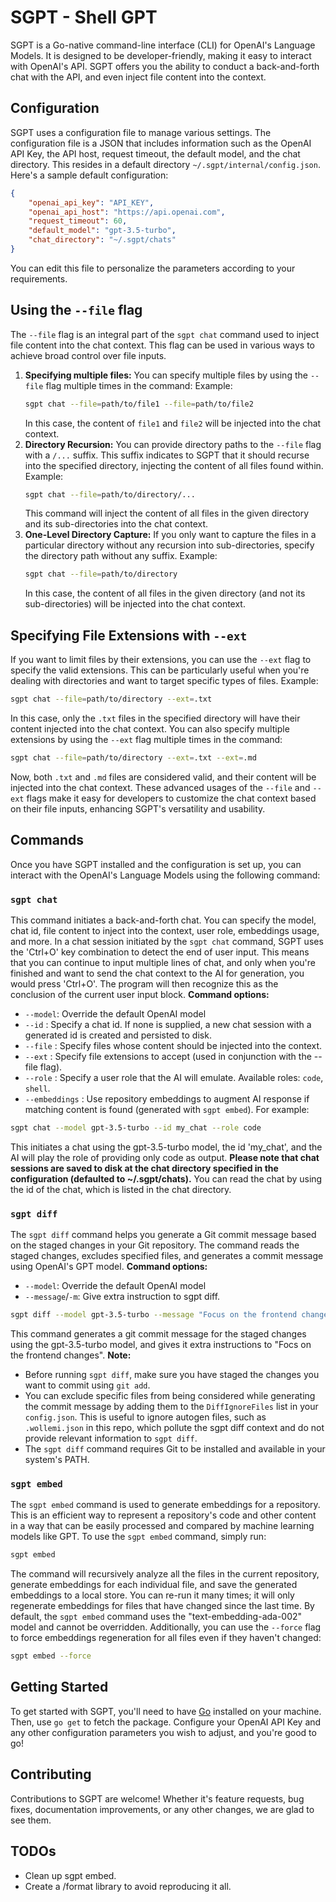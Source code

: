 # SGPT - Shell GPT
SGPT is a Go-native command-line interface (CLI) for OpenAI's Language Models. It is designed to be developer-friendly, making it easy to interact with OpenAI's API. SGPT offers you the ability to conduct a back-and-forth chat with the API, and even inject file content into the context.
## Configuration
SGPT uses a configuration file to manage various settings. The configuration file is a JSON that includes information such as the OpenAI API Key, the API host, request timeout, the default model, and the chat directory. This resides in a default directory `~/.sgpt/internal/config.json`.
Here's a sample default configuration:
```json
{
    "openai_api_key": "API_KEY",
    "openai_api_host": "https://api.openai.com",
    "request_timeout": 60,
    "default_model": "gpt-3.5-turbo",
    "chat_directory": "~/.sgpt/chats"
}
```
You can edit this file to personalize the parameters according to your requirements.

## Using the `--file` flag
The `--file` flag is an integral part of the `sgpt chat` command used to inject file content into the chat context. This flag can be used in various ways to achieve broad control over file inputs.
1. **Specifying multiple files:** You can specify multiple files by using the `--file` flag multiple times in the command:
    Example:
    ```bash
    sgpt chat --file=path/to/file1 --file=path/to/file2
    ```
    In this case, the content of `file1` and `file2` will be injected into the chat context.
2. **Directory Recursion:** You can provide directory paths to the `--file` flag with a `/...` suffix. This suffix indicates to SGPT that it should recurse into the specified directory, injecting the content of all files found within.
    Example:
    ```bash
    sgpt chat --file=path/to/directory/...
    ```
    This command will inject the content of all files in the given directory and its sub-directories into the chat context.
3. **One-Level Directory Capture:** If you only want to capture the files in a particular directory without any recursion into sub-directories, specify the directory path without any suffix.
    Example:
    ```bash
    sgpt chat --file=path/to/directory
    ```
    In this case, the content of all files in the given directory (and not its sub-directories) will be injected into the chat context.
## Specifying File Extensions with `--ext`
If you want to limit files by their extensions, you can use the `--ext` flag to specify the valid extensions. This can be particularly useful when you're dealing with directories and want to target specific types of files.
Example:
```bash
sgpt chat --file=path/to/directory --ext=.txt
```
In this case, only the `.txt` files in the specified directory will have their content injected into the chat context. You can also specify multiple extensions by using the `--ext` flag multiple times in the command:
```bash
sgpt chat --file=path/to/directory --ext=.txt --ext=.md
```
Now, both `.txt` and `.md` files are considered valid, and their content will be injected into the chat context.
These advanced usages of the `--file` and `--ext` flags make it easy for developers to customize the chat context based on their file inputs, enhancing SGPT's versatility and usability.

## Commands
Once you have SGPT installed and the configuration is set up, you can interact with the OpenAI's Language Models using the following command:
### `sgpt chat`
This command initiates a back-and-forth chat. You can specify the model, chat id, file content to inject into the context, user role, embeddings usage, and more. In a chat session initiated by the `sgpt chat` command, SGPT uses the 'Ctrl+O' key combination to detect the end of user input.
This means that you can continue to input multiple lines of chat, and only when you're finished and want to send the chat context to the AI for generation, you would press 'Ctrl+O'. The program will then recognize this as the conclusion of the current user input block.
**Command options:**
- `--model`: Override the default OpenAI model
- `--id` : Specify a chat id. If none is supplied, a new chat session with a generated id is created and persisted to disk.
- `--file` : Specify files whose content should be injected into the context.
- `--ext` : Specify file extensions to accept (used in conjunction with the --file flag).
- `--role` : Specify a user role that the AI will emulate. Available roles: `code`, `shell`.
- `--embeddings` : Use repository embeddings to augment AI response if matching content is found (generated with `sgpt embed`).
For example:
```bash
sgpt chat --model gpt-3.5-turbo --id my_chat --role code
```
This initiates a chat using the gpt-3.5-turbo model, the id 'my_chat', and the AI will play the role of providing only code as output.
**Please note that chat sessions are saved to disk at the chat directory specified in the configuration (defaulted to ~/.sgpt/chats).**
You can read the chat by using the id of the chat, which is listed in the chat directory.

### `sgpt diff`
The `sgpt diff` command helps you generate a Git commit message based on the staged changes in your Git repository. The command reads the staged changes, excludes specified files, and generates a commit message using OpenAI's GPT model.
**Command options:**
- `--model`: Override the default OpenAI model
- `--message`/`-m`: Give extra instruction to sgpt diff.
```bash
sgpt diff --model gpt-3.5-turbo --message "Focus on the frontend changes"
```
This command generates a git commit message for the staged changes using the gpt-3.5-turbo model, and gives it extra instructions to "Focs on the frontend changes".
**Note:**
- Before running `sgpt diff`, make sure you have staged the changes you want to commit using `git add`.
- You can exclude specific files from being considered while generating the commit message by adding them to the `DiffIgnoreFiles` list in your `config.json`. This is useful to ignore autogen files, such as `.wollemi.json` in this repo, which pollute the sgpt diff context and do not provide relevant information to `sgpt diff`.
- The `sgpt diff` command requires Git to be installed and available in your system's PATH.

### `sgpt embed`
The `sgpt embed` command is used to generate embeddings for a repository. This is an efficient way to represent a repository's code and other content in a way that can be easily processed and compared by machine learning models like GPT.
To use the `sgpt embed` command, simply run:
```bash
sgpt embed
```
The command will recursively analyze all the files in the current repository, generate embeddings for each individual file, and save the generated embeddings to a local store. You can re-run it many times; it will only regenerate embeddings for files that have changed since the last time.
By default, the `sgpt embed` command uses the "text-embedding-ada-002" model and cannot be overridden. Additionally, you can use the `--force` flag to force embeddings regeneration for all files even if they haven't changed:
```bash
sgpt embed --force
```

## Getting Started
To get started with SGPT, you'll need to have [Go](https://golang.org/dl/) installed on your machine. Then, use `go get` to fetch the package. Configure your OpenAI API Key and any other configuration parameters you wish to adjust, and you're good to go!
## Contributing
Contributions to SGPT are welcome! Whether it's feature requests, bug fixes, documentation improvements, or any other changes, we are glad to see them.

## TODOs
- Clean up sgpt embed.
- Create a /format library to avoid reproducing it all.
